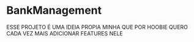 # BankManagement

ESSE PROJETO É UMA IDEIA PROPIA MINHA QUE POR HOOBIE QUERO CADA VEZ MAIS ADICIONAR FEATURES NELE
